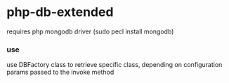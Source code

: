 # php-db-extended

requires php mongodb driver (sudo pecl install mongodb)

### use
use DBFactory class to retrieve specific class, depending on configuration params passed to the invoke method
